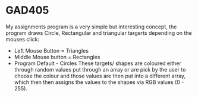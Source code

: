 # GAD405
My assignments program is a very simple but interesting concept, the program draws Circle, Rectangular and triangular targerts 
depending on the mouses click: 
- Left Mouse Button = Triangles 
- Middle Mouse button = Rectangles
- Program Default - Circles
These targets/ shapes are coloured either through random values put through an array or are pick by the user to choose the colour and
those values are then put into a different array, which then then assigns the values to the shapes via RGB values (0 - 255). 

